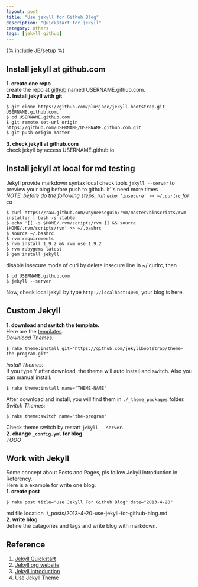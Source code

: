 ```yaml
---
layout: post
title: "Use jekyll for Github Blog"
description: "Quickstart for jekyll"
category: others
tags: [jekyll github]
---
```

{% include JB/setup %}

## Install jekyll at github.com
__1. create one repo__  
create the repo at [github](https://github.com) named USERNAME.github.com.  
__2. Install jekyll with git__

    $ git clone https://github.com/plusjade/jekyll-bootstrap.git USERNAME.github.com.  
    $ cd USERNAME.github.com  
    $ git remote set-url origin https://github.com/USERNAME/USERNAME.github.com.git
    $ git push origin master  
__3. check jekyll at github.com__  
check jekyll by access USERNAME.github.io  

## Install jekyll at local for md testing
Jekyll provide markdown syntax local check tools `jekyll --server` to preview your blog before push to github. it''s need more times   
_NOTE: before do the following steps, run `echo 'insecure' >> ~/.curlrc` for ca_  

    $ curl https://raw.github.com/wayneeseguin/rvm/master/binscripts/rvm-installer | bash -s stable
    $ echo '[[ -s $HOME/.rvm/scripts/rvm ]] && source $HOME/.rvm/scripts/rvm' >> ~/.bashrc
    $ source ~/.bashrc
    $ rvm requirements  
    $ rvm install 1.9.2 && rvm use 1.9.2
    $ rvm rubygems latest
    $ gem install jekyll  

disable insecure mode of curl by delete insecure line in ~/.curlrc, then  

    $ cd USERNAME.github.com  
    $ jekyll --server

Now, check local jekyll by type `http://localhost:4000`, your blog is here.
## Custom Jekyll
__1. download and switch the template.__  
Here are the [templates](https://github.com/jekyllbootstrap).  
_Download Themes:_

    $ rake theme:install git="https://github.com/jekyllbootstrap/theme-the-program.git"  

_Install Themes:_  
If you type Y after download, the theme will auto install and switch. Also you can manual install.  

    $ rake theme:install name="THEME-NAME"
 
After download and install, you will find them in `./_theme_packages` folder.  
_Switch Themes:_  

    $ rake theme:switch name="the-program"

Check theme switch by restart `jekyll --server`.  
__2. change `_config.yml` for blog__  
_TODO_  
## Work with Jekyll
Some concept about Posts and Pages, pls follow Jekyll introduction in Referency.  
Here is a example for write one blog.  
__1. create post__

    $ rake post title="Use Jekyll For Github Blog" date="2013-4-20"

md file location ./_posts/2013-4-20-use-jekyll-for-github-blog.md  
__2. write blog__  
define the catagories and tags and write blog with markdown.  
## Reference
1. [Jekyll Quickstart](http://jekyllbootstrap.com/usage/jekyll-quick-start.html)
2. [Jekyll org website](http://jekyllbootstrap.com/)
3. [Jekyll introduction](http://jekyllbootstrap.com/lessons/jekyll-introduction.html)
4. [Use Jekyll Theme](http://jekyllbootstrap.com/usage/jekyll-theming.html)
